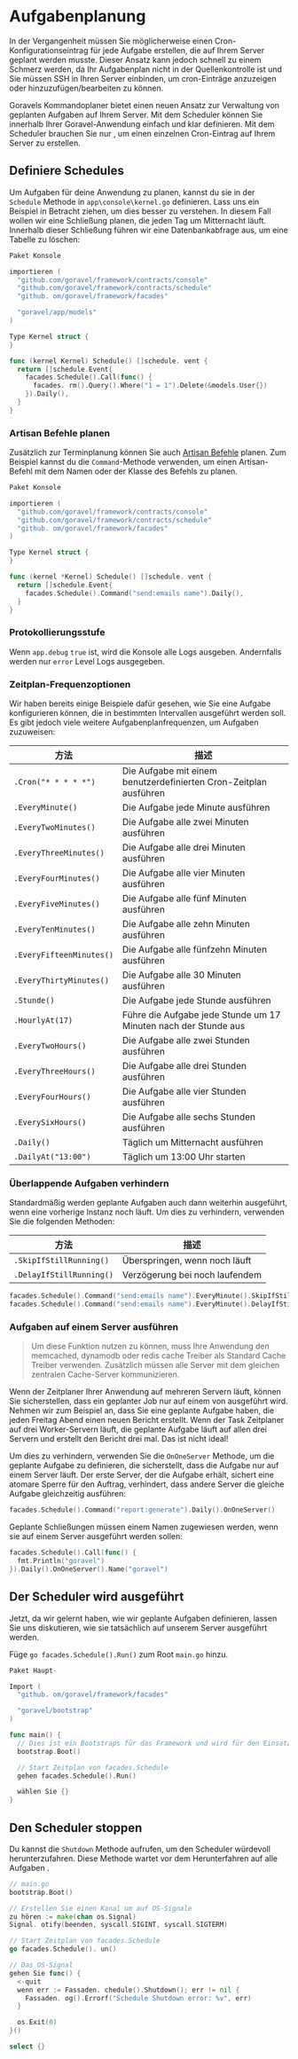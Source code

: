 # Aufgabenplanung

In der Vergangenheit müssen Sie möglicherweise einen Cron-Konfigurationseintrag für jede Aufgabe erstellen, die auf Ihrem Server geplant werden musste.
Dieser Ansatz kann jedoch schnell zu einem Schmerz werden, da Ihr Aufgabenplan nicht in der Quellenkontrolle ist und Sie müssen SSH
in Ihren Server einbinden, um cron-Einträge anzuzeigen oder hinzuzufügen/bearbeiten zu können.

Goravels Kommandoplaner bietet einen neuen Ansatz zur Verwaltung von geplanten Aufgaben auf Ihrem Server. Mit dem Scheduler können Sie
innerhalb Ihrer Goravel-Anwendung einfach und klar definieren. Mit dem Scheduler brauchen Sie nur
, um einen einzelnen Cron-Eintrag auf Ihrem Server zu erstellen.

## Definiere Schedules

Um Aufgaben für deine Anwendung zu planen, kannst du sie in der `Schedule` Methode in `app\console\kernel.go` definieren. Lass uns
ein Beispiel in Betracht ziehen, um dies besser zu verstehen. In diesem Fall wollen wir eine Schließung planen, die jeden Tag um
Mitternacht läuft. Innerhalb dieser Schließung führen wir eine Datenbankabfrage aus, um eine Tabelle zu löschen:

```go
Paket Konsole

importieren (
  "github.com/goravel/framework/contracts/console"
  "github.com/goravel/framework/contracts/schedule"
  "github. om/goravel/framework/facades"

  "goravel/app/models"
)

Type Kernel struct {
}

func (kernel Kernel) Schedule() []schedule. vent {
  return []schedule.Event{
    facades.Schedule().Call(func() {
      facades. rm().Query().Where("1 = 1").Delete(&models.User{})
    }).Daily(),
  }
}
```

### Artisan Befehle planen

Zusätzlich zur Terminplanung können Sie auch [Artisan Befehle](./artisan) planen. Zum Beispiel kannst du
die `Command`-Methode verwenden, um einen Artisan-Befehl mit dem Namen oder der Klasse des Befehls zu planen.

```go
Paket Konsole

importieren (
  "github.com/goravel/framework/contracts/console"
  "github.com/goravel/framework/contracts/schedule"
  "github. om/goravel/framework/facades"
)

Type Kernel struct {
}

func (kernel *Kernel) Schedule() []schedule. vent {
  return []schedule.Event{
    facades.Schedule().Command("send:emails name").Daily(),
  }
}
```

### Protokollierungsstufe

Wenn `app.debug` `true` ist, wird die Konsole alle Logs ausgeben. Andernfalls werden nur `error` Level Logs ausgegeben.

### Zeitplan-Frequenzoptionen

Wir haben bereits einige Beispiele dafür gesehen, wie Sie eine Aufgabe konfigurieren können, die in bestimmten Intervallen ausgeführt werden soll. Es gibt jedoch viele
weitere Aufgabenplanfrequenzen, um Aufgaben zuzuweisen:

| 方法                       | 描述                                                                |
| ------------------------ | ----------------------------------------------------------------- |
| `.Cron("* * * * *")`     | Die Aufgabe mit einem benutzerdefinierten Cron-Zeitplan ausführen |
| `.EveryMinute()`         | Die Aufgabe jede Minute ausführen                                 |
| `.EveryTwoMinutes()`     | Die Aufgabe alle zwei Minuten ausführen                           |
| `.EveryThreeMinutes()`   | Die Aufgabe alle drei Minuten ausführen                           |
| `.EveryFourMinutes()`    | Die Aufgabe alle vier Minuten ausführen                           |
| `.EveryFiveMinutes()`    | Die Aufgabe alle fünf Minuten ausführen                           |
| `.EveryTenMinutes()`     | Die Aufgabe alle zehn Minuten ausführen                           |
| `.EveryFifteenMinutes()` | Die Aufgabe alle fünfzehn Minuten ausführen                       |
| `.EveryThirtyMinutes()`  | Die Aufgabe alle 30 Minuten ausführen                             |
| `.Stunde()`              | Die Aufgabe jede Stunde ausführen                                 |
| `.HourlyAt(17)`          | Führe die Aufgabe jede Stunde um 17 Minuten nach der Stunde aus   |
| `.EveryTwoHours()`       | Die Aufgabe alle zwei Stunden ausführen                           |
| `.EveryThreeHours()`     | Die Aufgabe alle drei Stunden ausführen                           |
| `.EveryFourHours()`      | Die Aufgabe alle vier Stunden ausführen                           |
| `.EverySixHours()`       | Die Aufgabe alle sechs Stunden ausführen                          |
| `.Daily()`               | Täglich um Mitternacht ausführen                                  |
| `.DailyAt("13:00")`      | Täglich um 13:00 Uhr starten                      |

### Überlappende Aufgaben verhindern

Standardmäßig werden geplante Aufgaben auch dann weiterhin ausgeführt, wenn eine vorherige Instanz noch läuft. Um dies zu verhindern, verwenden Sie die folgenden
Methoden:

| 方法                       | 描述                             |
| ------------------------ | ------------------------------ |
| `.SkipIfStillRunning()`  | Überspringen, wenn noch läuft  |
| `.DelayIfStillRunning()` | Verzögerung bei noch laufendem |

```go
facades.Schedule().Command("send:emails name").EveryMinute().SkipIfStillRunning()
facades.Schedule().Command("send:emails name").EveryMinute().DelayIfStillRunning()
```

### Aufgaben auf einem Server ausführen

> Um diese Funktion nutzen zu können, muss Ihre Anwendung den memcached, dynamodb oder redis cache Treiber als Standard
> Cache Treiber verwenden. Zusätzlich müssen alle Server mit dem gleichen zentralen Cache-Server kommunizieren.

Wenn der Zeitplaner Ihrer Anwendung auf mehreren Servern läuft, können Sie sicherstellen, dass ein geplanter Job nur auf einem von
ausgeführt wird. Nehmen wir zum Beispiel an, dass Sie eine geplante Aufgabe haben, die jeden Freitag Abend einen neuen Bericht erstellt. Wenn der Task
Zeitplaner auf drei Worker-Servern läuft, die geplante Aufgabe läuft auf allen drei Servern und erstellt den Bericht drei
mal. Das ist nicht ideal!

Um dies zu verhindern, verwenden Sie die `OnOneServer` Methode, um die geplante Aufgabe zu definieren, die sicherstellt, dass die Aufgabe
nur auf einem Server läuft. Der erste Server, der die Aufgabe erhält, sichert eine atomare Sperre für den Auftrag, verhindert, dass andere Server
die gleiche Aufgabe gleichzeitig ausführen:

```go
facades.Schedule().Command("report:generate").Daily().OnOneServer()
```

Geplante Schließungen müssen einem Namen zugewiesen werden, wenn sie auf einem Server ausgeführt werden sollen:

```go
facades.Schedule().Call(func() {
  fmt.Println("goravel")
}).Daily().OnOneServer().Name("goravel")
```

## Der Scheduler wird ausgeführt

Jetzt, da wir gelernt haben, wie wir geplante Aufgaben definieren, lassen Sie uns diskutieren, wie sie tatsächlich auf unserem Server ausgeführt werden.

Füge `go facades.Schedule().Run()` zum Root `main.go` hinzu.

```go
Paket Haupt-

Import (
  "github. om/goravel/framework/facades"

  "goravel/bootstrap"
)

func main() {
  // Dies ist ein Bootstraps für das Framework und wird für den Einsatz vorbereitet.
  bootstrap.Boot()

  // Start Zeitplan von facades.Schedule
  gehen facades.Schedule().Run()

  wählen Sie {}
}
```

## Den Scheduler stoppen

Du kannst die `Shutdown` Methode aufrufen, um den Scheduler würdevoll herunterzufahren. Diese Methode wartet vor dem Herunterfahren auf alle Aufgaben
.

```go
// main.go
bootstrap.Boot()

// Erstellen Sie einen Kanal um auf OS-Signale
zu hören := make(chan os.Signal)
Signal. otify(beenden, syscall.SIGINT, syscall.SIGTERM)

// Start Zeitplan von facades.Schedule
go facades.Schedule(). un()

// Das OS-Signal
gehen Sie func() {
  <-quit
  wenn err := Fassaden. chedule().Shutdown(); err != nil {
    Fassaden. og().Errorf("Schedule Shutdown error: %v", err)
  }

  os.Exit(0)
}()

select {}
```
